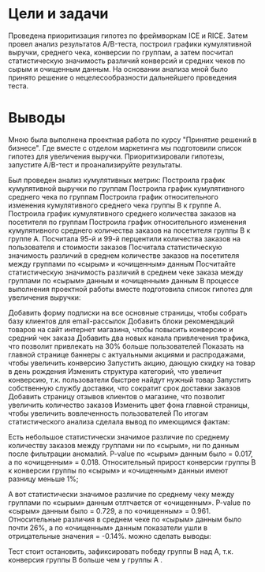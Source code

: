 
# Цели и задачи
Проведена приоритизация гипотез по фреймворкам ICE и RICE. Затем провел анализ
результатов A/B-теста, построил графики кумулятивной выручки, среднего чека,
конверсии по группам, а затем посчитал статистическую значимость различий конверсий
и средних чеков по сырым и очищенным данным. На основании анализа мной было
принято решение о нецелесообразности дальнейшего проведения теста.


# Выводы
Мною была выполнена проектная работа по курсу "Принятие решений в бизнесе". Где вместе с отделом маркетинга мы подготовили список гипотез для увеличения выручки. Приоритизировали гипотезы, запустите A/B-тест и проанализируйте результаты.

Был проведен анализ кумулятивных метрик:
Построила график кумулятивной выручки по группам
Построила график кумулятивного среднего чека по группам
Построила график относительного изменения кумулятивного среднего чека группы B к группе A.
Построила график кумулятивного среднего количества заказов на посетителя по группам
Построила график относительного изменения кумулятивного среднего количества заказов на посетителя группы B к группе A.
Посчитала 95-й и 99-й перцентили количества заказов на пользователя и стоимости заказов
Посчитала статистическую значимость различий в среднем количестве заказов на посетителя между группами по «сырым» и «очищенным» данным
Посчитайте статистическую значимость различий в среднем чеке заказа между группами по «сырым» данным и «очищенным» данным
В процессе выполнения проектной работы вместе подготовила список гипотез для увеличения выручки:

Добавить форму подписки на все основные страницы, чтобы собрать базу клиентов для email-рассылок
Добавить блоки рекомендаций товаров на сайт интернет магазина, чтобы повысить конверсию и средний чек заказа
Добавить два новых канала привлечения трафика, что позволит привлекать на 30% больше пользователей
Показать на главной странице баннеры с актуальными акциями и распродажами, чтобы увеличить конверсию
Запустить акцию, дающую скидку на товар в день рождения
Изменить структура категорий, что увеличит конверсию, т.к. пользователи быстрее найдут нужный товар
Запустить собственную службу доставки, что сократит срок доставки заказов
Добавить страницу отзывов клиентов о магазине, что позволит увеличить количество заказов
Изменить цвет фона главной страницы, чтобы увеличить вовлеченность пользователей
По итогам статистического анализа сделала вывод по имеющимся фактам:

Есть небольшое статистически значимое различие по среднему количеству заказов между группами ни по «сырым», ни по данным после фильтрации аномалий. P-value по «сырым» данным было = 0.017, а по «очищенным» = 0.018. Относительный прирост конверсии группы В к конверсии группы по «сырым» и «очищенным» данныи имеют разницу меньше 1%;

А вот статистически значимое различие по среднему чеку между группами по «сырым» данным отлтчается от «очищенным». P-value по «сырым» данным было = 0.729, а по «очищенным» = 0.961. Относительные различия в среднем чеке по «сырым» данным было почти 26%, а по «очищенным» данным показатели ушли в отрицательные значения = -0.14%.
можно сделать выводы:

Тест стоит остановить, зафиксировать победу группы В над А, т.к. конверсия группы В больше чем у группы А .
